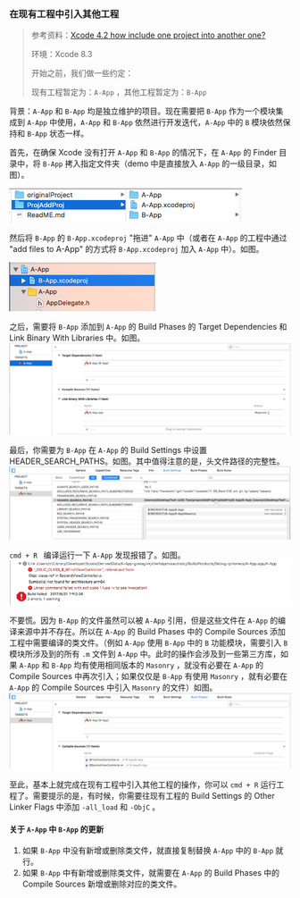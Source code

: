 ### 在现有工程中引入其他工程

> 参考资料：[Xcode 4.2 how include one project into another one?](https://stackoverflow.com/questions/9370518/xcode-4-2-how-include-one-project-into-another-one)
>
> 环境：Xcode 8.3
>
> 开始之前，我们做一些约定：
>
> 现有工程暂定为：`A-App` ，其他工程暂定为：`B-App` 

背景：`A-App` 和 `B-App` 均是独立维护的项目。现在需要把 `B-App` 作为一个模块集成到 `A-App` 中使用，`A-App` 和 `B-App` 依然进行开发迭代，`A-App` 中的 `B` 模块依然保持和 `B-App` 状态一样。



首先，在确保 Xcode 没有打开 `A-App` 和 `B-App` 的情况下，在 `A-App` 的 Finder 目录中，将 `B-App` 拷入指定文件夹（demo 中是直接放入 `A-App` 的一级目录，如图）。

![pic-1](https://github.com/zlbig/ProjAddAnotherProj/blob/master/pic-1.png)



然后将 `B-App` 的 `B-App.xcodeproj` "拖进" `A-App` 中（或者在 `A-App` 的工程中通过 "add files to A-App" 的方式将 `B-App.xcodeproj` 加入 `A-App` 中）。如图。

![pic-2](https://github.com/zlbig/ProjAddAnotherProj/blob/master/pic-2.png)



之后，需要将 `B-App` 添加到 `A-App` 的 Build Phases 的 Target Dependencies 和 Link Binary With Libraries 中。如图。![pic-3](https://github.com/zlbig/ProjAddAnotherProj/blob/master/pic-3.png)



最后，你需要为 `B-App` 在 `A-App` 的 Build Settings 中设置 HEADER_SEARCH_PATHS。如图。其中值得注意的是，头文件路径的完整性。![pic-4](https://github.com/zlbig/ProjAddAnotherProj/blob/master/pic-4.png)



`cmd + R ` 编译运行一下 `A-App` 发现报错了。如图。![pic-5](https://github.com/zlbig/ProjAddAnotherProj/blob/master/pic-5.png)



不要慌。因为 `B-App` 的文件虽然可以被 `A-App` 引用，但是这些文件在 `A-App` 的编译来源中并不存在。所以在 `A-App` 的 Build Phases 中的 Compile Sources 添加工程中需要编译的类文件。（例如 `A-App` 使用 `B-App` 中的 `B` 功能模块，需要引入 `B` 模块所涉及到的所有 `.m` 文件到 `A-App` 中。此时的操作会涉及到一些第三方库，如果 `A-App` 和 `B-App` 均有使用相同版本的 `Masonry` ，就没有必要在 `A-App` 的 Compile Sources 中再次引入；如果仅仅是 `B-App` 有使用 `Masonry` ，就有必要在 `A-App` 的 Compile Sources 中引入 `Masonry` 的文件）如图。![pic-6](https://github.com/zlbig/ProjAddAnotherProj/blob/master/pic-6.png)



至此，基本上就完成在现有工程中引入其他工程的操作，你可以 `cmd + R` 运行工程了。需要提示的是，有时候，你需要往现有工程的 Build Settings 的 Other Linker Flags 中添加 `-all_load` 和 `-ObjC` 。 



#### 关于 `A-App` 中 `B-App` 的更新

1. 如果 `B-App` 中没有新增或删除类文件，就直接复制替换 `A-App` 中的 `B-App` 就行。
2. 如果 `B-App` 中有新增或删除类文件，就需要在 `A-App` 的 Build Phases 中的 Compile Sources 新增或删除对应的类文件。
